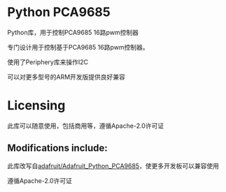 # Python PCA9685

Python库，用于控制PCA9685 16路pwm控制器

专门设计用于控制基于PCA9685 16路pwm控制器。

使用了Periphery库来操作I2C

可以对更多型号的ARM开发版提供良好兼容

# Licensing

此库可以随意使用，包括商用等，遵循Apache-2.0许可证

## Modifications include:


此库改写自[adafruit/Adafruit_Python_PCA9685](https://github.com/adafruit/Adafruit_Python_PCA9685/tree/master)，使更多开发板可以兼容使用

遵循Apache-2.0许可证
